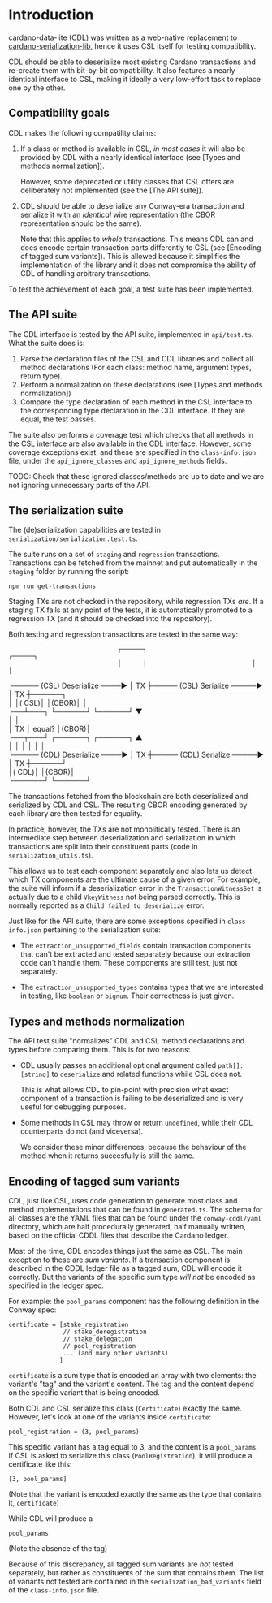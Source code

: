 # Introduction

cardano-data-lite (CDL) was written as a web-native replacement to
[cardano-serialization-lib](https://github.com/emurgo/cardano-serialization-lib), hence it
uses CSL itself for testing compatibility.

CDL should be able to deserialize most existing Cardano transactions and re-create them with
bit-by-bit compatibility. It also features a nearly identical interface to CSL, making it
ideally a very low-effort task to replace one by the other.

## Compatibility goals

CDL makes the following compatility claims:

1. If a class or method is available in CSL, *in most cases* it will also be provided
   by CDL with a nearly identical interface (see [Types and methods normalization]).

   However, some deprecated or utility classes that CSL offers are deliberately not implemented
   (see the [The API suite]).

2. CDL should be able to deserialize any Conway-era transaction and serialize it with an
   *identical* wire representation (the CBOR representation should be the same).

   Note that this applies to *whole* transactions. This means CDL can and does encode certain
   transaction parts differently to CSL (see [Encoding of tagged sum variants]).
   This is allowed because it simplifies the implementation of the library and it does not
   compromise the ability of CDL of handling arbitrary transactions.

To test the achievement of each goal, a test suite has been implemented.

## The API suite

The CDL interface is tested by the API suite, implemented in `api/test.ts`. What the suite does is:

1. Parse the declaration files of the CSL and CDL libraries and collect all
   method declarations (For each class: method name, argument types, return type).
2. Perform a normalization on these declarations (see [Types and methods normalization])
3. Compare the type declaration of each method in the CSL interface to the corresponding
   type declaration in the CDL interface. If they are equal, the test passes.

The suite also performs a coverage test which checks that all methods in the CSL
interface are also available in the CDL interface. However, some coverage exceptions
exist, and these are specified in the `class-info.json` file, under the `api_ignore_classes`
and `api_ignore_methods` fields.

TODO: Check that these ignored classes/methods are up to date and we are not ignoring
unnecessary parts of the API.

## The serialization suite

The (de)serialization capabilities are tested in `serialization/serialization.test.ts`.

The suite runs on a set of `staging` and `regression` transactions. Transactions can be fetched
from the mainnet and put automatically in the `staging` folder by running the script:

```
npm run get-transactions
```

Staging TXs are not checked in the repository, while regression TXs _are_. If
a staging TX fails at any point of the tests, it is automatically promoted to a
regression TX (and it should be checked into the repository).


Both testing and regression transactions are tested in the same way:

                                  ┌──────┐                             ┌──────┐          
                                  │      │                             │      │          
   ┌───── (CSL) Deserialize ────► │  TX  ├───── (CSL) Serialize ─────► │  TX  ┼──────┐   
   │                              │( CSL)│                             │(CBOR)│      │   
┌──┴───┐                          └──────┘                             └──────┘      ▼   
│      │                                                                                 
│  TX  │                                                                           equal?
│(CBOR)│                                                                                 
└──┬───┘                          ┌──────┐                             ┌──────┐      ▲   
   │                              │      │                             │      │      │   
   └───── (CDL) Deserialize ────► │  TX  ┼───── (CDL) Serialize ─────► │  TX  ┼──────┘   
                                  │( CDL)│                             │(CBOR)│          
                                  └──────┘                             └──────┘          

The transactions fetched from the blockchain are both deserialized and serialized by CDL
and CSL. The resulting CBOR encoding generated by each library are then tested for equality.

In practice, however, the TXs are not monolitically tested. There is an intermediate step
between deserialization and serialization in which transactions are split into their constituent parts
(code in `serialization_utils.ts`).

This allows us to test each component separately and also lets us detect which TX components
are the ultimate cause of a given error. For example, the suite will inform if a deserialization
error in the `TransactionWitnessSet` is actually due to a child `VkeyWitness` not being parsed correctly.
This is normally reported as a `Child failed to deserialize` error.

Just like for the API suite, there are some exceptions specified in `class-info.json` pertaining to
the serialization suite:

* The `extraction_unsupported_fields` contain transaction components that can't be extracted
  and tested separately because our extraction code can't handle them. These components are still
  test, just not separately.

* The `extraction_unsupported_types` contains types that we are interested in testing, like `boolean`
  or `bignum`. Their correctness is just given.

## Types and methods normalization

The API test suite "normalizes" CDL and CSL method declarations and types before comparing
them. This is for two reasons:

* CDL usually passes an additional optional argument called `path[]: [string]`
  to `deserialize` and related functions while CSL does not.
  
  This is what allows CDL to pin-point with precision what exact component of a
  transaction is failing to be deserialized and is very useful for debugging
  purposes.

* Some methods in CSL may throw or return `undefined`, while their CDL
  counterparts do not (and viceversa).

  We consider these minor differences, because the behaviour of the method when
  it returns succesfully is still the same.

## Encoding of tagged sum variants

CDL, just like CSL, uses code generation to generate most class and method implementations
that can be found in `generated.ts`. The schema for all classes are the YAML files that
can be found under the `conway-cddl/yaml` directory, which are half procedurally generated,
half manually written, based on the official CDDL files that describe the Cardano ledger.

Most of the time, CDL encodes things just the same as CSL. The main exception to these are
_sum variants_. If a transaction component is described in the CDDL ledger file as a tagged
sum, CDL will encode it correctly. But the variants of the specific sum type *will not* be encoded
as specified in the ledger spec.

For example: the `pool_params` component has the following definition in the Conway spec:

```
certificate = [stake_registration
               // stake_deregistration
               // stake_delegation
               // pool_registration
               ... (and many other variants)
              ]
```

`certificate` is a sum type that is encoded an array with two elements: the variant's "tag"
and the variant's content. The tag and the content depend on the specific variant that is being encoded.

Both CDL and CSL serialize this class (`Certificate`) exactly the same. However, let's look at one of the
variants inside `certificate`:

```
pool_registration = (3, pool_params)
```

This specific variant has a tag equal to 3, and the content is a `pool_params`. If CSL is asked to
serialize this class (`PoolRegistration`), it will produce a certificate like this:

```
[3, pool_params]
```

(Note that the variant is encoded exactly the same as the type that contains it, `certificate`)

While CDL will produce a

```
pool_params
```

(Note the absence of the tag)

Because of this discrepancy, all tagged sum variants are *not* tested separately, but rather as
constituents of the sum that contains them. The list of variants not tested are contained in the
`serialization_bad_variants` field of the `class-info.json` file.

